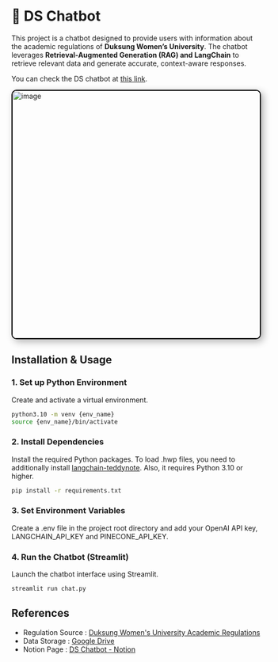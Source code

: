 # 🤖 DS Chatbot

This project is a chatbot designed to provide users with information about the academic regulations of **Duksung Women’s University**. The chatbot leverages **Retrieval-Augmented Generation (RAG) and LangChain** to retrieve relevant data and generate accurate, context-aware responses. 

You can check the DS chatbot at [this link](https://ds-chatbot.streamlit.app).

<img src="https://github.com/user-attachments/assets/16cc92e6-e521-4de2-bdc3-12e09371f351" 
     alt="image" width="500" 
     style="border: 2px solid black; border-radius: 10px; box-shadow: 5px 5px 15px rgba(0,0,0,0.3);"/>


## Installation & Usage
### 1. Set up Python Environment
Create and activate a virtual environment.

```bash
python3.10 -m venv {env_name} 
source {env_name}/bin/activate
```

### 2. Install Dependencies
Install the required Python packages. To load .hwp files, you need to additionally install [langchain-teddynote](https://github.com/teddylee777/langchain-teddynote). Also, it requires Python 3.10 or higher.

```bash
pip install -r requirements.txt
```

### 3. Set Environment Variables
Create a .env file in the project root directory and add your OpenAI API key, LANGCHAIN_API_KEY and PINECONE_API_KEY. 


### 4. Run the Chatbot (Streamlit)
Launch the chatbot interface using Streamlit.
```bash
streamlit run chat.py
```

## References
- Regulation Source : [Duksung Women's University Academic Regulations](https://rule.duksung.ac.kr/lmxsrv/main/main.do)
- Data Storage : [Google Drive](https://drive.google.com/drive/folders/1gbaiF2jGaYUOm6-O_ETSQLeOuOnlHBi6?usp=sharing)
- Notion Page : [DS Chatbot - Notion](https://kabeenportfolio.notion.site/DS-Chatbot-19ed35bbb00b806bbbafef96d748f81d)
